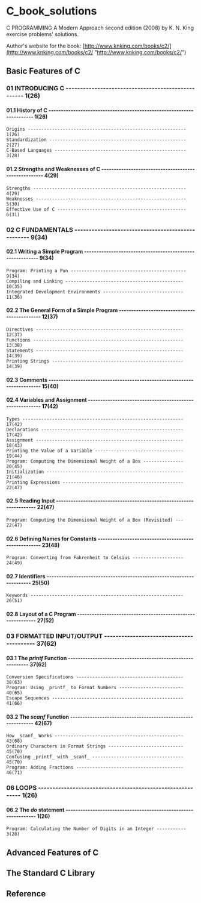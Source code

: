 # C_book_solutions
C PROGRAMMING A Modern Approach second edition (2008) by K. N. King exercise problems' solutions.

Author's website for the book: [http://www.knking.com/books/c2/](http://www.knking.com/books/c2/ "http://www.knking.com/books/c2/")

## Basic Features of C
### 01    INTRODUCING C --------------------------------------------------- 1(26)
#### 01.1    History of C ---------------------------------------------------------------------- 1(26)
    Origins ----------------------------------------------------------- 1(26)
    Standardization --------------------------------------------------- 2(27)
    C-Based Languages ------------------------------------------------- 3(28)
#### 01.2    Strengths and Weaknesses of C ----------------------------------------------------- 4(29)
    Strengths --------------------------------------------------------- 4(29)
    Weaknesses -------------------------------------------------------- 5(30)
    Effective Use of C ------------------------------------------------ 6(31)
### 02    C FUNDAMENTALS -------------------------------------------------- 9(34)
#### 02.1    Writing a Simple Program ---------------------------------------------------------- 9(34)
    Program: Printing a Pun ------------------------------------------- 9(34)
    Compiling and Linking -------------------------------------------- 10(35)
    Integrated Development Environments ------------------------------ 11(36)
#### 02.2    The General Form of a Simple Program --------------------------------------------- 12(37)
    Directives ------------------------------------------------------- 12(37)
    Functions -------------------------------------------------------- 13(38)
    Statements ------------------------------------------------------- 14(39)
    Printing Strings ------------------------------------------------- 14(39)
#### 02.3    Comments ------------------------------------------------------------------------- 15(40)
#### 02.4    Variables and Assignment --------------------------------------------------------- 17(42)
    Types ------------------------------------------------------------ 17(42)
    Declarations ----------------------------------------------------- 17(42)
    Assignment ------------------------------------------------------- 18(43)
    Printing the Value of a Variable --------------------------------- 19(44)
    Program: Computing the Dimensional Weight of a Box --------------- 20(45)
    Initialization --------------------------------------------------- 21(46)
    Printing Expressions --------------------------------------------- 22(47)
#### 02.5    Reading Input -------------------------------------------------------------------- 22(47)
    Program: Computing the Dimensional Weight of a Box (Revisited) --- 22(47)
#### 02.6    Defining Names for Constants ----------------------------------------------------- 23(48)
    Program: Converting from Fahrenheit to Celsius ------------------- 24(49)
#### 02.7    Identifiers ---------------------------------------------------------------------- 25(50)
    Keywords --------------------------------------------------------- 26(51)
#### 02.8    Layout of a C Program ------------------------------------------------------------ 27(52)
### 03    FORMATTED INPUT/OUTPUT ----------------------------------------- 37(62)
#### 03.1    The _printf_ Function ------------------------------------------------------------ 37(62)
    Conversion Specifications ---------------------------------------- 38(63)
    Program: Using _printf_ to Format Numbers ------------------------ 40(65)
    Escape Sequences ------------------------------------------------- 41(66)
#### 03.2    The _scanf_ Function ------------------------------------------------------------- 42(67)
    How _scanf_ Works ------------------------------------------------ 43(68)
    Ordinary Characters in Format Strings ---------------------------- 45(70)
    Confusing _printf_ with _scanf_ ---------------------------------- 45(70)
    Program: Adding Fractions ---------------------------------------- 46(71)
### 06    LOOPS ----------------------------------------------------------- 1(26)
#### 06.2    The _do_ statement ---------------------------------------------------------------- 1(26)
    Program: Calculating the Number of Digits in an Integer ----------- 3(28)
    
## Advanced Features of C

## The Standard C Library

## Reference
